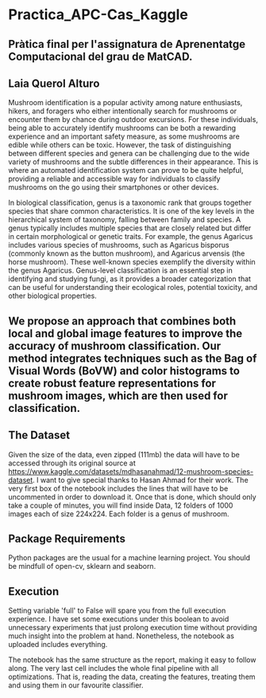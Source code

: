 # Practica_APC-Cas_Kaggle
## Pràtica final per l'assignatura de Aprenentatge Computacional del grau de MatCAD. 
Laia Querol Alturo
------------------
Mushroom identification is a popular activity among nature enthusiasts, hikers, and foragers who either intentionally search for mushrooms or encounter them by chance during outdoor excursions. For these individuals, being able to accurately identify mushrooms can be both a rewarding experience and an important safety measure, as some mushrooms are edible while others can be toxic. However, the task of distinguishing between different species and genera can be challenging due to the wide variety of mushrooms and the subtle differences in their appearance. This is where an automated identification system can prove to be quite helpful, providing a reliable and accessible way for individuals to classify mushrooms on the go using their smartphones or other devices.
    
In biological classification, genus is a taxonomic rank that groups together species that share common characteristics. It is one of the key levels in the hierarchical system of taxonomy, falling between family and species. A genus typically includes multiple species that are closely related but differ in certain morphological or genetic traits. For example, the genus Agaricus includes various species of mushrooms, such as Agaricus bisporus (commonly known as the button mushroom), and Agaricus arvensis (the horse mushroom). These well-known species exemplify the diversity within the genus Agaricus. Genus-level classification is an essential step in identifying and studying fungi, as it provides a broader categorization that can be useful for understanding their ecological roles, potential toxicity, and other biological properties.

We propose an approach that combines both local and global image features to improve the accuracy of mushroom classification. Our method integrates techniques such as the Bag of Visual Words (BoVW) and color histograms to create robust feature representations for mushroom images, which are then used for classification.
----------
## The Dataset
Given the size of the data, even zipped (111mb) the data will have to be accessed through its original source at https://www.kaggle.com/datasets/mdhasanahmad/12-mushroom-species-dataset. I want to give special thanks to Hasan Ahmad for their work. The very first box of the notebook includes the lines that will have to be uncommented in order to download it. Once that is done, which should only take a couple of minutes, you will find inside Data, 12 folders of 1000 images each of size 224x224. Each folder is a genus of mushroom.

## Package Requirements
Python packages are the usual for a machine learning project. You should be mindfull of open-cv, sklearn and seaborn. 

## Execution
Setting variable 'full' to False will spare you from the full execution experience. I have set some executions under this boolean to avoid unnecessary experiments that just prolong execution time without providing much insight into the problem at hand. Nonetheless, the notebook as uploaded includes everything.

The notebook has the same structure as the report, making it easy to follow along. The very last cell includes the whole final pipeline with all optimizations. That is, reading the data, creating the features, treating them and using them in our favourite classifier. 


